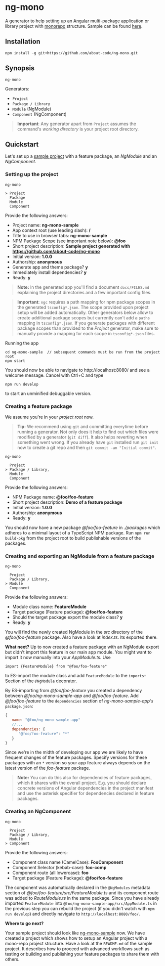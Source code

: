# ng-mono

A generator to help setting up an [Angular](https://angular.io) multi-package
application or library project with [monorepo](https://github.com/lerna/lerna)
structure. Sample can be found [here](https://github.com/about-code/ng-mono-sample).

## Installation

```
npm install -g git+https://github.com/about-code/ng-mono.git
```

## Synopsis
```
ng-mono
```

Generators:

- `Project`
- `Package / Library`
- `Module` (NgModule)
- `Component` (NgComponent)

> **Important**: Any generator apart from `Project` assumes the command's *working directory* is your project root directory.

## Quickstart

Let's set up a [sample project](https://github.com/about-code/ng-mono-sample)
with a feature package, an *NgModule* and an *NgComponent*.

### Setting up the project

```
ng-mono

> Project
  Package
  Module
  Component
```

Provide the following answers:
- Project name: **ng-mono-sample**
- App context root (use leading slash): **/**
- Title to use in browser tabs: **ng-mono-sample**
- NPM Package Scope (see important note below): **@foo**
- Short project description: **Sample project generated with https://github.com/about-code/ng-mono**
- Initial version: **1.0.0**
- Authorship: **anonymous**
- Generate app and theme package? **y**
- Immediately install dependencies? **y**
- Ready: **y**

> **Note:** In the generated app you'll find a document `docs/FILES.md` explaining
the project directories and a few important config files.

> **Important:** `ngc` requires a path mapping for npm package scopes in the
> generated `tsconfig*.json`. The scope provided upon project setup will be
> added automatically. Other generators below allow to create additional package
> scopes but currently can't add a `paths` mapping in `tsconfig*.json`. If
> you generate packages with different package scopes than provided to the *Project*
> generator, make sure to manually provide a mapping for each scope in
> `tsconfig*.json` files.

Running the app
```
cd ng-mono-sample  // subsequent commands must be run from the project root
npm start
```
You should now be able to navigate to http://localhost:8080/ and see a welcome
message. Cancel with Ctrl+C and type
```
npm run develop
```
to start an unminified debuggable version.

### Creating a feature package

We assume you're in your *project root* now.

> **Tip:** We recommend using `git` and committing everytime before running a generator.
> Not only does it help to find out which files were modified by a generator (`git diff`).
> It also helps reverting when something went wrong. If you already have `git` installed
> run `git init` now to create a git repo and then `git commit -am "Initial commit"`.

```
ng-mono

  Project
> Package / Library,
  Module
  Component
```
Provide the following answers:
- NPM Package name: **@foo/foo-feature**
- Short project description: **Demo of a feature package**
- Initial version: **1.0.0**
- Authorship: **anonymous**
- Ready: **y**

You should now have a new package *@foo/foo-feature* in *./packages* which
adheres to a minimal layout of a TypeScript NPM package. Run `npm run build-pkg`
from the project root to build publishable versions of the packages.

### Creating and exporting an NgModule from a feature package
```
ng-mono

  Project
  Package / Library,
> Module
  Component
```
Provide the following answers:
- Module class name: **FeatureModule**
- Target package (Feature package): **@foo/foo-feature**
- Should the target package export the module class? **y**
- Ready: **y**

You will find the newly created NgModule in the *src* directory of the
*@foo/foo-feature* package. Also have a look at *index.ts*. Its exported there.

**What next?**
Up to now created a feature package with an NgModule export but didn't import this
feature in our main app module. You might want to import it now manually into
your *AppModule.ts*. Use
```
import {FeatureModule} from "@foo/foo-feature"
```
to ES-import the module class and add `FeatureModule` to the `imports`-Section
of the `@NgModule` decorator.

By ES-importing from *@foo/foo-feature* you created a dependency between *@foo/ng-mono-sample-app* and *@foo/foo-feature*. Add *@foo/foo-feature* to the `dependencies` section of *ng-mono-sample-app's* `package.json`:

```js
{
   name: "@foo/ng-mono-sample-app"
   //...
   dependencies: {
      "@foo/foo-feature": "*"
   }
}
```
Since we're in the midth of developing our app we are likely to have frequent
changes of the feature packages. Specify versions for these packages with an `*`
version so your app feature always depends on the latest version of the
*foo-feature* package.

> **Note:** You can do this also for dependencies of feature packages, which
> it shares with the overall project. E.g. you should declare concrete versions
> of Angular dependencies in the project manifest and use the asterisk specifier
> for dependencies declared in feature packages.

### Creating an NgComponent
```
ng-mono

  Project
  Package / Library,
  Module
> Component
```
Provide the following answers:
- Component class name (CamelCase): **FooComponent**
- Component Selector (kebab-case): **foo-comp**
- Component route (all lowercase): **foo**
- Target package (Feature Package): **@foo/foo-feature**

The component was automatically declared in the `@NgModules` metadata section of
*@foo/foo-feature/src/FeatureModule.ts* and its component route was added to
*RouteModule.ts* in the same package. Since you have already imported
`FeatureModule` into `@foo/ng-mono-sample-app/src/AppModule.ts` in the
previous step you can rebuild the project (if you didn't watch with `npm run develop`)
and directly navigate to `http://localhost:8080/foo/`.

**Where to go next?**

Your sample project should look like [ng-mono-sample](https://github.com/about-code/ng-mono-sample) now.
We have created a project which shows how to setup an Angular project with a
mono-repo project structure. Have a look at the `README.md` of the sample project.
It describes how to proceed with advanced workflows such as testing or building
and publishing your feature packages to share them with others.
